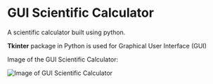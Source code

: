 # GUI Scientific Calculator
A scientific calculator built using python. <br/>

**Tkinter** package in Python is used for Graphical User Interface (GUI) <br/>

Image of the GUI Scientific Calculator:

![Image of GUI Scientific Calculator](https://github.com/yogeshwaran-shanmuganathan/Beginner-Level-Python-Projects/blob/master/GUI%20Calculator/GUI_Calculator.jpg)
